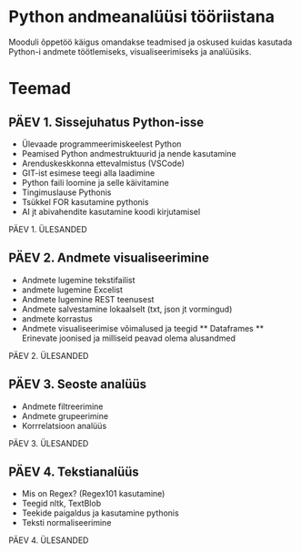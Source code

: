 # Python andmeanalüüsi tööriistana 

Mooduli õppetöö käigus omandakse teadmised ja oskused kuidas kasutada Python-i andmete töötlemiseks, visualiseerimiseks ja analüüsiks. 

# Teemad

## PÄEV 1. Sissejuhatus Python-isse

* Ülevaade programmeerimiskeelest Python
* Peamised Python andmestruktuurid ja nende kasutamine
* Arenduskeskkonna ettevalmistus (VSCode)
* GIT-ist esimese teegi alla laadimine
* Python faili loomine ja selle käivitamine
* Tingimuslause Pythonis
* Tsükkel FOR kasutamine pythonis
* AI jt abivahendite kasutamine koodi kirjutamisel 

PÄEV 1. ÜLESANDED


## PÄEV 2. Andmete visualiseerimine

* Andmete lugemine tekstifailist
* andmete lugemine Excelist
* Andmete lugemine REST teenusest
* Andmete salvestamine lokaalselt (txt, json jt vormingud)  
* andmete korrastus
* Andmete visualiseerimise võimalused ja teegid
** Dataframes
** Erinevate joonised ja milliseid peavad olema alusandmed

PÄEV 2. ÜLESANDED

## PÄEV 3. Seoste analüüs 

* Andmete filtreerimine
* Andmete grupeerimine
* Korrrelatsioon analüüs

PÄEV 3. ÜLESANDED
  
## PÄEV 4. Tekstianalüüs 

* Mis on Regex? (Regex101 kasutamine)
* Teegid nltk, TextBlob
* Teekide paigaldus ja kasutamine pythonis
* Teksti normaliseerimine

PÄEV 4. ÜLESANDED
